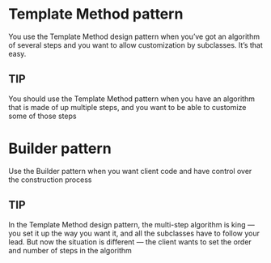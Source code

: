 # Template Method pattern

You use the Template Method design pattern when you’ve got an algorithm of
several steps and you want to allow customization by subclasses. It’s that
easy.

## TIP
You should use the Template Method pattern when you have an algorithm that is made of up multiple steps, 
and you want to be able to customize some of those steps

# Builder pattern

Use the Builder pattern when you want client code and have control over the construction process

## TIP
In the Template Method design pattern, the multi-step algorithm is king —
you set it up the way you want it, and all the subclasses have to follow your lead. 
But now the situation is different — the client wants to set the order and number of steps in the algorithm
